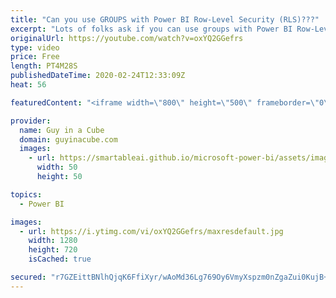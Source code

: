 ```yaml
---
title: "Can you use GROUPS with Power BI Row-Level Security (RLS)???"
excerpt: "Lots of folks ask if you can use groups with Power BI Row-Level Security (RLS). Patrick answers that question!  Download sample: https://guyinacu.be/rlsmembersample  📢 Become a member: https://guyinacu.be/membership   *******************  Want to take your Power BI skills to the next level? We have"
originalUrl: https://youtube.com/watch?v=oxYQ2GGefrs
type: video
price: Free
length: PT4M28S
publishedDateTime: 2020-02-24T12:33:09Z
heat: 56

featuredContent: "<iframe width=\"800\" height=\"500\" frameborder=\"0\" src=\"https://www.youtube.com/embed/oxYQ2GGefrs\" allow=\"accelerometer; autoplay; encrypted-media; gyroscope; picture-in-picture\" allowfullscreen></iframe>"

provider:
  name: Guy in a Cube
  domain: guyinacube.com
  images:
    - url: https://smartableai.github.io/microsoft-power-bi/assets/images/organizations/guyinacube.com-50x50.jpg
      width: 50
      height: 50

topics:
  - Power BI

images:
  - url: https://i.ytimg.com/vi/oxYQ2GGefrs/maxresdefault.jpg
    width: 1280
    height: 720
    isCached: true

secured: "r7GZEittBNlhQjqK6FfiXyr/wAoMd36Lg769Oy6VmyXspzm0nZgaZui0KujB+sUYyNsn1jEn41+/3d7xVeYI2ffM2eymdHjmaUaE7++ljkskMC9JllO8gD3TSxFphyRgJ54UGNd6fzTKWxH/0y/aCkucLybkbmgEMtN2yTcXSjtI1DtG8Q8nM7TaDHtCmSHnHo9oSons4cH/jVpUu3LYmFWdgQBDrhMAXo+FG7uTMcBswt99wvwqTy6Ma/9z1CEfn4vLI5R+P168xf+/5Txv6XTf7ieraXRKDVWAMf3DU5UpH6mbEAWmJRfys9/PnBU7LDoD0y7TBi9R3n/hyjaHQNkxe38Ek+IjJ08ZR0hNHE6blum6XXBm45HiBaw7cRWztrFxSEwMFLPX2KyIZM6nJIBKhE0itcGaZYIWNcnFezk=;HJg+Rgv/5lEENiD/371BZg=="
---
```


